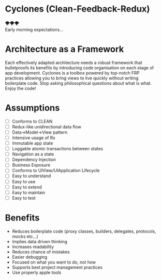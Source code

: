 
# Cyclones (Clean-Feedback-Redux)

🌪🌪🌪  
Early morning expectations...

# Architecture as a Framework


Each effectively adapted architecture needs a robust framework that bulletproofs its benefits by introducing code organisation on each stage of app development. Cyclones is a toolbox powered by top-notch FRP practices allowing you to bring views to live quickly without writing boilerplate code. Stop asking philosophical questions about what is what. Enjoy the code!

# Assumptions


- [ ]  Conforms to CLEAN
- [ ]  Redux-like unidirectional data flow
- [ ]  Data→Model→View pattern
- [ ]  Intensive usage of Rx
- [ ]  Immutable app state
- [ ]  Loggable atomic transactions between states
- [ ]  Navigation as a state
- [ ]  Dependency Injection
- [ ]  Business Exposure
- [ ]  Conforms to UIView/UIApplication Lifecycle
- [ ]  Easy to understand
- [ ]  Easy to use
- [ ]  Easy to extend
- [ ]  Easy to maintain
- [ ]  Easy to test

# Benefits


- Reduces boilerplate code (proxy classes, builders, delegates, protocols, mocks etc...)
- Implies data driven thinking
- Increases readability
- Reduces chance of mistakes
- Easier debugging
- Focused on what you want to do, not how
- Supports best project management practices
- Use properly apple tools

